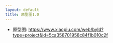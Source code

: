 ```yaml
---
layout: default
title: 原型图1.0
---
```

* 原型图:
https://www.xiaopiu.com/web/byId?type=project&id=5ca358701958c84f1b010c2f